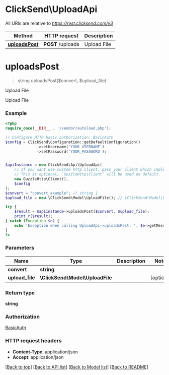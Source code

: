 # ClickSend\UploadApi

All URIs are relative to *https://rest.clicksend.com/v3*

Method | HTTP request | Description
------------- | ------------- | -------------
[**uploadsPost**](UploadApi.md#uploadsPost) | **POST** /uploads | Upload File


# **uploadsPost**
> string uploadsPost($convert, $upload_file)

Upload File

Upload File

### Example
```php
<?php
require_once(__DIR__ . '/vendor/autoload.php');

// Configure HTTP basic authorization: BasicAuth
$config = ClickSend\Configuration::getDefaultConfiguration()
              ->setUsername('YOUR_USERNAME')
              ->setPassword('YOUR_PASSWORD');


$apiInstance = new ClickSend\Api\UploadApi(
    // If you want use custom http client, pass your client which implements `GuzzleHttp\ClientInterface`.
    // This is optional, `GuzzleHttp\Client` will be used as default.
    new GuzzleHttp\Client(),
    $config
);
$convert = "convert_example"; // string | 
$upload_file = new \ClickSend\Model\UploadFile(); // \ClickSend\Model\UploadFile | 

try {
    $result = $apiInstance->uploadsPost($convert, $upload_file);
    print_r($result);
} catch (Exception $e) {
    echo 'Exception when calling UploadApi->uploadsPost: ', $e->getMessage(), PHP_EOL;
}
?>
```

### Parameters

Name | Type | Description  | Notes
------------- | ------------- | ------------- | -------------
 **convert** | **string**|  |
 **upload_file** | [**\ClickSend\Model\UploadFile**](../Model/UploadFile.md)|  | [optional]

### Return type

**string**

### Authorization

[BasicAuth](../../README.md#BasicAuth)

### HTTP request headers

 - **Content-Type**: application/json
 - **Accept**: application/json

[[Back to top]](#) [[Back to API list]](../../README.md#documentation-for-api-endpoints) [[Back to Model list]](../../README.md#documentation-for-models) [[Back to README]](../../README.md)

